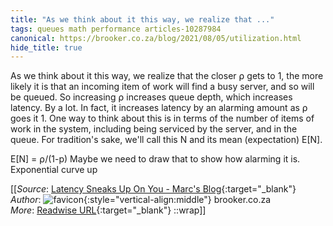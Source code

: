 ```yaml
---
title: "As we think about it this way, we realize that ..."
tags: queues math performance articles-10287984
canonical: https://brooker.co.za/blog/2021/08/05/utilization.html
hide_title: true
---
```


As we think about it this way, we realize that the closer ⍴ gets to 1, the more likely it is that an incoming item of work will find a busy server, and so will be queued. So increasing ⍴ increases queue depth, which increases latency. By a lot. In fact, it increases latency by an alarming amount as ⍴ goes it 1. One way to think about this is in terms of the number of items of work in the system, including being serviced by the server, and in the queue. For tradition's sake, we'll call this N and its mean (expectation) E[N].

E[N] = ⍴/(1-p)
Maybe we need to draw that to show how alarming it is.
Exponential curve up


[[_Source_: [Latency Sneaks Up On You - Marc's Blog](https://brooker.co.za/blog/2021/08/05/utilization.html){:target="_blank"}<br>
_Author_: ![favicon](https://s2.googleusercontent.com/s2/favicons?domain=brooker.co.za){:style="vertical-align:middle"} brooker.co.za<br>
_More_: [Readwise URL](https://readwise.io/open/209747598){:target="_blank"}
::wrap]]